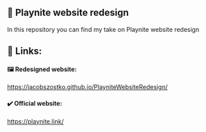 ## 🎨 Playnite website redesign
In this repository you can find my take on Playnite website redesign

## 🔗 Links:
#### 🖼 Redesigned website:
https://jacobszostko.github.io/PlayniteWebsiteRedesign/
#### ✔️ Official website:
https://playnite.link/
